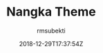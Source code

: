 ---
title: "Nangka Theme"
github: https://github.com/rmsubekti/nangka
demo: https://rmsubekti.github.io/nangka
author: rmsubekti
ssg:
  - Jekyll
cms:
  - No Cms
date: 2018-12-29T17:37:54Z
github_branch: gh-pages
description: "nangka-jekyll-theme #rmsu"
stale: false
---